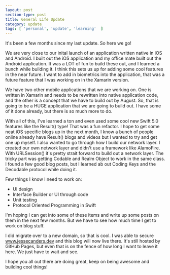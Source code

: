 ```yaml
---
layout: post
section-type: post
title: General Life Update
category: update
tags: [ 'personal', 'update', 'learning'  ]
---
```


It's been a few months since my last update. So here we go! 

We are very close to our inital launch of an application written native in iOS and Android. I built out the iOS application and my office mate built out the Android application. It was a LOT of fun to build these out, and I learned a bunch while building it. I think this sets us up for adding some cool features in the near future. I want to add in biometrics into the application, that was a future feature that I was working on in the Xamarin version. 

We have two other mobile applications that we are working on. One is written in Xamarin and needs to be rewritten into native application code, and the other is a concept that we have to build out by August. So, that is going to be a HUGE application that we are going to build out. I have some of it done already, but there is so much more to do. 

With all of this, I've learned a ton and even used some cool new Swift 5.0 features like the Result() type! That was a fun refactor. I hope to get some neat iOS specific blogs up in the next month, I know a bunch of people online already have Result() blogs and videos but I wanted to try and get one up myself. I also wanted to go through how I build our network layer. I created our own network layer and didn't use a framework like AlamoFire. With URLSession() it's pretty strait forward to build out a network layer. The tricky part was getting Codable and Realm Object to work in the same class. I found a few good blog posts, but I learned ab out Coding Keys and the Decodable protocol while doing it. 

Few things I know I need to work on: 

<ul>
    <li>UI design</li>
    <li>Interface Builder or UI through code</li>
    <li>Unit testing</li>
    <li>Protocol Oriented Programming in Swift</li>
</ul>

I'm hoping I can get into some of these items and write up some posts on them in the next few months. But we have to see how much time I get to work on blog stuff. 

I did migrate over to a new domain, so that is cool. I was able to secure www.jessecanders.dev and this blog will now live there. It's still hosted by GitHub Pages, but even that is on the fence of how long I want to leave it here. We just have to wait and see. 

I hope you all out there are doing great, keep on being awesome and building cool things! 

</Jesse>